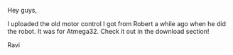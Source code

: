 Hey guys,

I uploaded the old motor control I got from Robert a while ago when he did the robot. It was for Atmega32. Check it out in the download section!



Ravi